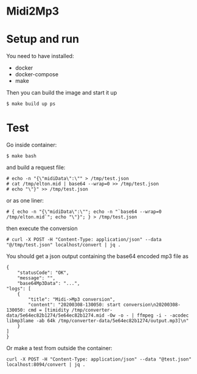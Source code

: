 Midi2Mp3
========

# Setup and run

You need to have installed:

* docker
* docker-compose
* make

Then you can build the image and start it up

    $ make build up ps


# Test

Go inside container:

    $ make bash

and build a request file:

    # echo -n "{\"midiData\":\"" > /tmp/test.json
    # cat /tmp/elton.mid | base64 --wrap=0 >> /tmp/test.json
    # echo "\"}" >> /tmp/test.json

or as one liner:

    # { echo -n "{\"midiData\":\""; echo -n "`base64 --wrap=0 /tmp/elton.mid`"; echo "\"}"; } > /tmp/test.json

then execute the conversion

    # curl -X POST -H "Content-Type: application/json" --data "@/tmp/test.json" localhost/convert | jq .

You should get a json output containing the base64 encoded mp3 file as

    {
        "statusCode": "OK",
        "message": "",
        "base64Mp3Data": "...",
    "logs": [
        {
            "title": "Midi->Mp3 conversion",
            "content": "20200308-130050: start conversion\n20200308-130050: cmd = [timidity /tmp/converter-data/5e64ec82b1274/5e64ec82b1274.mid -Ow -o - | ffmpeg -i - -acodec libmp3lame -ab 64k /tmp/converter-data/5e64ec82b1274/output.mp3]\n"
        }
    ]
    }



Or make a test from outside the container:

    curl -X POST -H "Content-Type: application/json" --data "@test.json" localhost:8094/convert | jq .



    
